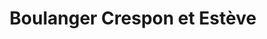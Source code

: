 ---
title: "Boulanger Crespon et Estève"
url: /sommieres/boulanger-crespon-et-esteve/
shop: boulangerie
---